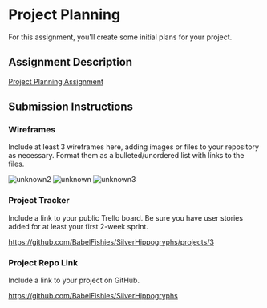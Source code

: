 # Project Planning
For this assignment, you'll create some initial plans for your project.

## Assignment Description
[Project Planning Assignment](https://education.launchcode.org/liftoff/modules/assignments/project-planning)

## Submission Instructions

### Wireframes

Include at least 3 wireframes here, adding images or files to your repository as necessary. Format them as a bulleted/unordered list with links to the files.

![unknown2](https://user-images.githubusercontent.com/68138133/110730697-e76fde80-81ee-11eb-986d-bdd05df55e2a.png)
![unknown](https://user-images.githubusercontent.com/68138133/110730698-e8087500-81ee-11eb-891e-a3e5bbc3d884.png)
![unknown3](https://user-images.githubusercontent.com/68138133/110730699-e8087500-81ee-11eb-99ea-d58792beeb12.png)



### Project Tracker

Include a link to your public Trello board. Be sure you have user stories added for at least your first 2-week sprint.

https://github.com/BabelFishies/SilverHippogryphs/projects/3

### Project Repo Link

Include a link to your project on GitHub.


https://github.com/BabelFishies/SilverHippogryphs

